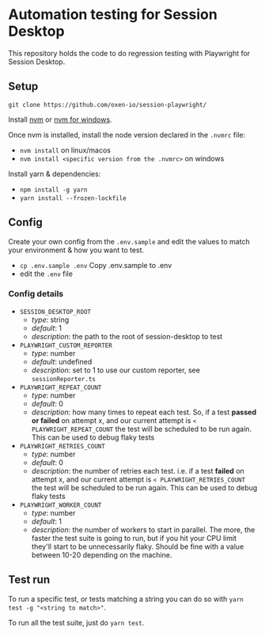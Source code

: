 # Automation testing for Session Desktop

This repository holds the code to do regression testing with Playwright for Session Desktop.

## Setup


`git clone https://github.com/oxen-io/session-playwright/`

Install [nvm](https://github.com/nvm-sh/nvm) or [nvm for windows](https://github.com/coreybutler/nvm-windows).

Once nvm is installed, install the node version declared in the `.nvmrc` file:
- `nvm install` on linux/macos
- `nvm install <specific version from the .nvmrc>` on windows

Install yarn & dependencies:
- `npm install -g yarn`
- `yarn install --frozen-lockfile`

## Config

Create your own config from the `.env.sample` and edit the values to match your environment & how you want to test.
- `cp .env.sample .env` Copy .env.sample to .env
- edit the `.env` file


### Config details

- `SESSION_DESKTOP_ROOT`
  - *type*: string
  - *default*: 1
  - *description*: the path to the root of session-desktop to test
- `PLAYWRIGHT_CUSTOM_REPORTER`
  - *type*: number
  - *default*: undefined
  - *description*: set to 1 to use our custom reporter, see `sessionReporter.ts`
- `PLAYWRIGHT_REPEAT_COUNT`
  - *type*: number
  - *default*: 0
  - *description*: how many times to repeat each test. So, if a test **passed or failed** on attempt x, and our current attempt is `< PLAYWRIGHT_REPEAT_COUNT` the test will be scheduled to be run again. This can be used to debug flaky tests
- `PLAYWRIGHT_RETRIES_COUNT`
  - *type*: number
  - *default*: 0
  - *description*: the number of retries each test. i.e. if a test **failed** on attempt x, and our current attempt is `< PLAYWRIGHT_RETRIES_COUNT` the test will be scheduled to be run again. This can be used to debug flaky tests
- `PLAYWRIGHT_WORKER_COUNT`
  - *type*: number
  - *default*: 1
  - *description*: the number of workers to start in parallel. The more, the faster the test suite is going to run, but if you hit your CPU limit they'll start to be unnecessarily flaky. Should be fine with a value between 10-20 depending on the machine.


## Test run

To run a specific test, or tests matching a string you can do so with
`yarn test -g "<string to match>"`.

To run all the test suite, just do
`yarn test`.
